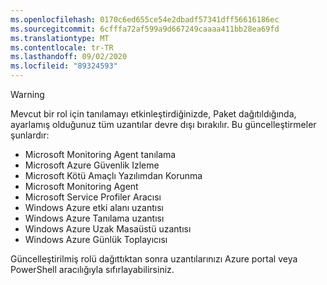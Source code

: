 ```yaml
---
ms.openlocfilehash: 0170c6ed655ce54e2dbadf57341dff56616186ec
ms.sourcegitcommit: 6cfffa72af599a9d667249caaaa411bb28ea69fd
ms.translationtype: MT
ms.contentlocale: tr-TR
ms.lasthandoff: 09/02/2020
ms.locfileid: "89324593"
---
```

> [!WARNING]
> Mevcut bir rol için tanılamayı etkinleştirdiğinizde, Paket dağıtıldığında, ayarlamış olduğunuz tüm uzantılar devre dışı bırakılır. Bu güncelleştirmeler şunlardır:
>
> * Microsoft Monitoring Agent tanılama
> * Microsoft Azure Güvenlik Izleme
> * Microsoft Kötü Amaçlı Yazılımdan Korunma                 
> * Microsoft Monitoring Agent
> * Microsoft Service Profiler Aracısı      
> * Windows Azure etki alanı uzantısı        
> * Windows Azure Tanılama uzantısı   
> * Windows Azure Uzak Masaüstü uzantısı
> * Windows Azure Günlük Toplayıcısı
>
> Güncelleştirilmiş rolü dağıttıktan sonra uzantılarınızı Azure portal veya PowerShell aracılığıyla sıfırlayabilirsiniz.
>
